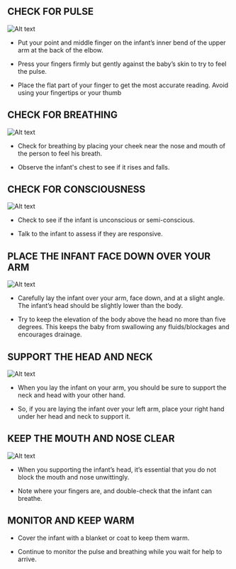 ## CHECK FOR PULSE

![Alt text](/Images/InfantShock/infantShock5.jpg)

- Put your point and middle finger on the infant’s inner bend of the upper arm at the back of the elbow.

- Press your fingers firmly but gently against the baby’s skin to try to feel the pulse.

- Place the flat part of your finger to get the most accurate reading. Avoid using your fingertips or your thumb

## CHECK FOR BREATHING

![Alt text](/Images/InfantShock/infantShock6.jpg)

- Check for breathing by placing your cheek near the nose and mouth of the person to feel his breath.

- Observe the infant's chest to see if it rises and falls.

## CHECK FOR CONSCIOUSNESS

![Alt text](/Images/InfantShock/infantShock7.jpg)

- Check to see if the infant is unconscious or semi-conscious.

- Talk to the infant to assess if they are responsive.

## PLACE THE INFANT FACE DOWN OVER YOUR ARM

![Alt text](/Images/InfantShock/infantShock1.jpg)

- Carefully lay the infant over your arm, face down, and at a slight angle. The infant’s head should be slightly lower than the body.

- Try to keep the elevation of the body above the head no more than five degrees. This keeps the baby from swallowing any fluids/blockages and encourages drainage.

## SUPPORT THE HEAD AND NECK

![Alt text](/Images/InfantShock/infantShock2.jpg)

- When you lay the infant on your arm, you should be sure to support the neck and head with your other hand.

- So, if you are laying the infant over your left arm, place your right hand under her head and neck to support it.

## KEEP THE MOUTH AND NOSE CLEAR

![Alt text](/Images/InfantShock/infantShock3.jpg)

- When you supporting the infant’s head, it’s essential that you do not block the mouth and nose unwittingly.

- Note where your fingers are, and double-check that the infant can breathe.

## MONITOR AND KEEP WARM

- Cover the infant with a blanket or coat to keep them warm.

- Continue to monitor the pulse and breathing while you wait for help to arrive.
